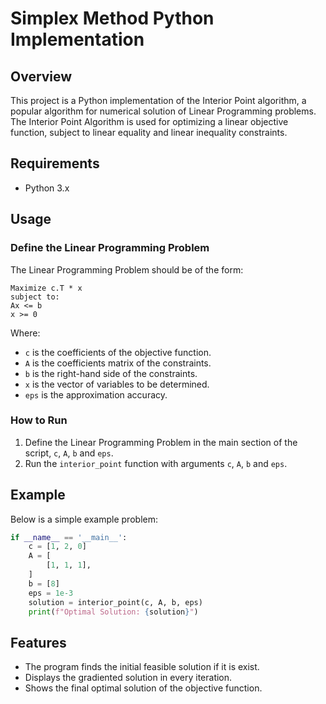 # Simplex Method Python Implementation

## Overview

This project is a Python implementation of the Interior Point algorithm, a popular algorithm for numerical solution of Linear Programming problems. The Interior Point Algorithm is used for optimizing a linear objective function, subject to linear equality and linear inequality constraints.

## Requirements

- Python 3.x

## Usage

### Define the Linear Programming Problem

The Linear Programming Problem should be of the form:

```
Maximize c.T * x
subject to:
Ax <= b
x >= 0
```

Where:
- `c` is the coefficients of the objective function.
- `A` is the coefficients matrix of the constraints.
- `b` is the right-hand side of the constraints.
- `x` is the vector of variables to be determined.
- `eps` is the approximation accuracy.

### How to Run

1. Define the Linear Programming Problem in the main section of the script, `c`, `A`, `b` and `eps`.
2. Run the `interior_point` function with arguments `c`, `A`, `b` and `eps`.


## Example

Below is a simple example problem:

```python
if __name__ == '__main__':
    c = [1, 2, 0]
    A = [
        [1, 1, 1],
    ]
    b = [8]
    eps = 1e-3
    solution = interior_point(c, A, b, eps)
    print(f"Optimal Solution: {solution}")
```


## Features

- The program finds the initial feasible solution if it is exist.
- Displays the gradiented solution in every iteration.
- Shows the final optimal solution of the objective function.
